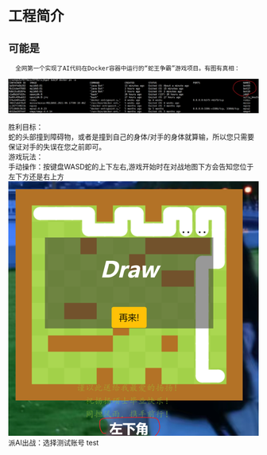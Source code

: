 # 工程简介
## **可能是**
      全网第一个实现了AI代码在Docker容器中运行的“蛇王争霸”游戏项目。有图有真相：
![img_3.png](img_3.png)

胜利目标：<br>
    蛇的头部撞到障碍物，或者是撞到自己的身体/对手的身体就算输，所以您只需要保证对手的失误在您之前即可。<br>
游戏玩法：<br>
    手动操作：按键盘WASD蛇的上下左右,游戏开始时在对战地图下方会告知您位于左下方还是右上方<br>
![img_2.png](img_2.png)
    派AI出战：选择测试账号 test
    
    


